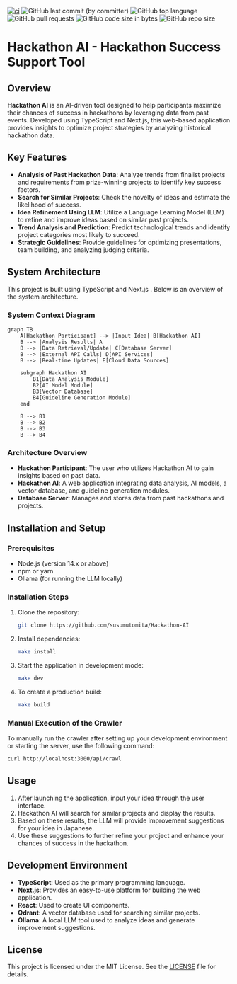 [![ci](https://github.com/susumutomita/Hackathon-AI/actions/workflows/ci.yml/badge.svg?branch=main)](https://github.com/susumutomita/Hackathon-AI/actions/workflows/ci.yml)
![GitHub last commit (by committer)](https://img.shields.io/github/last-commit/susumutomita/Hackathon-AI)
![GitHub top language](https://img.shields.io/github/languages/top/susumutomita/Hackathon-AI)
![GitHub pull requests](https://img.shields.io/github/issues-pr/susumutomita/Hackathon-AI)
![GitHub code size in bytes](https://img.shields.io/github/languages/code-size/susumutomita/Hackathon-AI)
![GitHub repo size](https://img.shields.io/github/repo-size/susumutomita/Hackathon-AI)

# Hackathon AI - Hackathon Success Support Tool

## Overview

**Hackathon AI** is an AI-driven tool designed to help participants maximize their chances of success in hackathons by leveraging data from past events. Developed using TypeScript and Next.js, this web-based application provides insights to optimize project strategies by analyzing historical hackathon data.

## Key Features

- **Analysis of Past Hackathon Data**: Analyze trends from finalist projects and requirements from prize-winning projects to identify key success factors.
- **Search for Similar Projects**: Check the novelty of ideas and estimate the likelihood of success.
- **Idea Refinement Using LLM**: Utilize a Language Learning Model (LLM) to refine and improve ideas based on similar past projects.
- **Trend Analysis and Prediction**: Predict technological trends and identify project categories most likely to succeed.
- **Strategic Guidelines**: Provide guidelines for optimizing presentations, team building, and analyzing judging criteria.

## System Architecture

This project is built using TypeScript and Next.js . Below is an overview of the system architecture.

### System Context Diagram

```mermaid
graph TB
    A[Hackathon Participant] --> |Input Idea| B[Hackathon AI]
    B --> |Analysis Results| A
    B --> |Data Retrieval/Update| C[Database Server]
    B --> |External API Calls| D[API Services]
    B --> |Real-time Updates| E[Cloud Data Sources]

    subgraph Hackathon AI
        B1[Data Analysis Module]
        B2[AI Model Module]
        B3[Vector Database]
        B4[Guideline Generation Module]
    end

    B --> B1
    B --> B2
    B --> B3
    B --> B4
```

### Architecture Overview

- **Hackathon Participant**: The user who utilizes Hackathon AI to gain insights based on past data.
- **Hackathon AI**: A web application integrating data analysis, AI models, a vector database, and guideline generation modules.
- **Database Server**: Manages and stores data from past hackathons and projects.

## Installation and Setup

### Prerequisites

- Node.js (version 14.x or above)
- npm or yarn
- Ollama (for running the LLM locally)

### Installation Steps

1. Clone the repository:

    ```bash
    git clone https://github.com/susumutomita/Hackathon-AI
    ```

2. Install dependencies:

    ```bash
    make install
    ```

3. Start the application in development mode:

    ```bash
    make dev
    ```

4. To create a production build:

    ```bash
    make build
    ```

### Manual Execution of the Crawler

To manually run the crawler after setting up your development environment or starting the server, use the following command:

```bash
curl http://localhost:3000/api/crawl
```

## Usage

1. After launching the application, input your idea through the user interface.
2. Hackathon AI will search for similar projects and display the results.
3. Based on these results, the LLM will provide improvement suggestions for your idea in Japanese.
4. Use these suggestions to further refine your project and enhance your chances of success in the hackathon.

## Development Environment

- **TypeScript**: Used as the primary programming language.
- **Next.js**: Provides an easy-to-use platform for building the web application.
- **React**: Used to create UI components.
- **Qdrant**: A vector database used for searching similar projects.
- **Ollama**: A local LLM tool used to analyze ideas and generate improvement suggestions.

## License

This project is licensed under the MIT License. See the [LICENSE](LICENSE) file for details.
